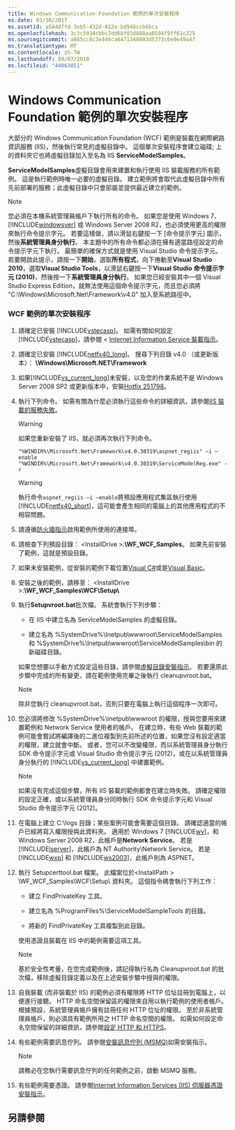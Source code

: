 ```yaml
---
title: Windows Communication Foundation 範例的單次安裝程序
ms.date: 03/30/2017
ms.assetid: a5848ffd-3eb5-432d-812e-bd948ccb6bca
ms.openlocfilehash: 3c3c5934cbbc7dd68f03d888aa0594f9ff61c225
ms.sourcegitcommit: a885cc8c3e444ca6471348893d5373c6e9e49a47
ms.translationtype: MT
ms.contentlocale: zh-TW
ms.lasthandoff: 09/07/2018
ms.locfileid: "44063851"
---
```

# <a name="one-time-setup-procedure-for-the-windows-communication-foundation-samples"></a>Windows Communication Foundation 範例的單次安裝程序
大部分的 Windows Communication Foundation (WCF) 範例是裝載在網際網路資訊服務 (IIS)，然後執行常見的虛擬目錄中。 這個單次安裝程序會建立磁碟; 上的資料夾它也將虛擬目錄加入至名為 IIS **ServiceModelSamples**。  
  
 **ServiceModelSamples**虛擬目錄會用來建置和執行使用 IIS 裝載服務的所有範例。 這是執行範例時唯一必要的虛擬目錄。 建立範例將會取代此虛擬目錄中所有先前部署的服務；此虛擬目錄中只會部屬並提供最近建立的範例。  
  
> [!NOTE]
>  您必須在本機系統管理員帳戶下執行所有的命令。 如果您是使用 Windows 7、[!INCLUDE[windowsver](../../../../includes/windowsver-md.md)] 或 Windows Server 2008 R2，也必須使用更高的權限來執行命令提示字元。 若要這樣做，請以滑鼠右鍵按一下 [命令提示字元] 圖示，然後**系統管理員身分執行**。 本主題中的所有命令都必須在擁有適當路徑設定的命令提示字元下執行。  最簡單的確保方式就是使用 Visual Studio 命令提示字元。 若要開啟此提示，請按一下**開始**，選取**所有程式**，向下捲動至**Visual Studio 2010**，選取**Visual Studio Tools**，以滑鼠右鍵按一下**Visual Studio 命令提示字元 (2010)**，然後按一下**系統管理員身分執行**。 如果您已經安裝其中一個 Visual Studio Express Edition，就無法使用這個命令提示字元，而且您必須將 "C:\Windows\Microsoft.Net\Framework\v4.0" 加入至系統路徑中。  
  
### <a name="one-time-setup-procedure-for-wcf-samples"></a>WCF 範例的單次安裝程序  
  
1.  請確定已安裝 [!INCLUDE[vstecasp](../../../../includes/vstecasp-md.md)]。 如需有關如何設定[!INCLUDE[vstecasp](../../../../includes/vstecasp-md.md)]，請參閱 < [Internet Information Service 裝載指示](../../../../docs/framework/wcf/samples/internet-information-service-hosting-instructions.md)。  
  
2.  請確定已安裝 [!INCLUDE[netfx40_long](../../../../includes/netfx40-long-md.md)]。 搜尋下列目錄 v4.0 （或更新版本）： **\Windows\Microsoft.NET\Framework**  
  
3.  如果[!INCLUDE[vs_current_long](../../../../includes/vs-current-long-md.md)]未安裝，以及您的作業系統不是 Windows Server 2008 SP2 或更新版本中，安裝[Hotfix 251798](https://go.microsoft.com/fwlink/?LinkId=184693)。  
  
4.  執行下列命令。 如需有關為什麼必須執行這些命令的詳細資訊，請參閱[IIS 裝載的服務失敗](https://msdn.microsoft.com/library/ee5499fc-1b10-4cda-a9b1-13dba70f05f8)。  
  
    > [!WARNING]
    >  如果您重新安裝了 IIS，就必須再次執行下列命令。  
  
    ```  
    "%WINDIR%\Microsoft.Net\Framework\v4.0.30319\aspnet_regiis" –i –enable  
    "%WINDIR%\Microsoft.Net\Framework\v4.0.30319\ServiceModelReg.exe" -r  
    ```  
  
    > [!WARNING]
    >  執行命令`aspnet_regiis –i –enable`將預設應用程式集區執行使用[!INCLUDE[netfx40_short](../../../../includes/netfx40-short-md.md)]，這可能會產生相同的電腦上的其他應用程式的不相容問題。  
  
5.  請遵循[防火牆指示](../../../../docs/framework/wcf/samples/firewall-instructions.md)啟用範例所使用的連接埠。  
  
6.  請檢查下列預設目錄： \<InstallDrive >:**\WF_WCF_Samples**。 如果先前安裝了範例，這就是預設目錄。  
  
7.  如果未安裝範例，從安裝的範例下載位置[Visual C#](https://go.microsoft.com/fwlink/?LinkId=190939)或是[Visual Basic](https://go.microsoft.com/fwlink/?LinkID=193373)。  
  
8.  安裝之後的範例，請移至： \<InstallDrive >:**\WF_WCF_Samples\WCF\Setup\\**  
  
9. 執行**Setupvroot.bat**批次檔。 系統會執行下列步驟：  
  
    -   在 IIS 中建立名為 ServiceModelSamples 的虛擬目錄。  
  
    -   建立名為 %SystemDrive%\Inetpub\wwwroot\ServiceModelSamples 和 %SystemDrive%\Inetpub\wwwroot\ServiceModelSamples\bin 的新磁碟目錄。  
  
     如果您想要以手動方式設定這些目錄，請參閱[虛擬目錄安裝指示](../../../../docs/framework/wcf/samples/virtual-directory-setup-instructions.md)。 若要還原此步驟中完成的所有變更，請在範例使用完畢之後執行 cleanupvroot.bat。  
  
    > [!NOTE]
    >  除非您執行 cleanupvroot.bat，否則只要在電腦上執行這個程序一次即可。  
  
10. 您必須將修改 %SystemDrive%\inetpub\wwwroot 的權限，授與您要用來建置範例和 Network Service 使用者的帳戶。 在建立時，有些 Web 裝載的範例可能會嘗試將編譯後的二進位複製到先前所述的位置，如果您沒有設定適當的權限，建立就會中斷。 或者，您可以不改變權限，而以系統管理員身分執行 SDK 命令提示字元或 Visual Studio 命令提示字元 (2012)，或在以系統管理員身分執行的 [!INCLUDE[vs_current_long](../../../../includes/vs-current-long-md.md)] 中建置範例。  
  
    > [!NOTE]
    >  如果沒有完成這個步驟，所有 IIS 裝載的範例都會在建立時失敗。 請確定權限的設定正確，或以系統管理員身分同時執行 SDK 命令提示字元和 Visual Studio 命令提示字元 (2012)。  
  
11. 在電腦上建立 C:\logs 目錄；某些案例可能會需要這個目錄。 請確認適當的帳戶已經將寫入權限授與此資料夾。 適用於 Windows 7 [!INCLUDE[wv](../../../../includes/wv-md.md)]，和 Windows Server 2008 R2，此帳戶是**Network Service**。 若是 [!INCLUDE[lserver](../../../../includes/lserver-md.md)]，此帳戶為 NT Authority\Network Service。 若是 [!INCLUDE[wxp](../../../../includes/wxp-md.md)] 和 [!INCLUDE[ws2003](../../../../includes/ws2003-md.md)]，此帳戶則為 ASPNET。  
  
12. 執行 Setupcerttool.bat 檔案。 此檔案位於\<InstallPath > \WF_WCF_Samples\WCF\Setup\ 資料夾。  這個指令碼會執行下列工作：  
  
    -   建立 FindPrivateKey 工具。  
  
    -   建立名為 %ProgramFiles%\ServiceModelSampleTools 的目錄。  
  
    -   將新的 FindPrivateKey 工具複製到此目錄。  
  
     使用憑證且裝載在 IIS 中的範例需要這項工具。  
  
    > [!NOTE]
    >  基於安全性考量，在您完成範例後，請記得執行名為 Cleanupvroot.bat 的批次檔，移除虛擬目錄定義以及在上述安裝步驟中授與的權限。  
  
13. 自我裝載 (而非裝載於 IIS) 的範例必須有權限將 HTTP 位址註冊到電腦上，以便進行接聽。 HTTP 命名空間保留區的權限來自用以執行範例的使用者帳戶。 根據預設，系統管理員帳戶擁有註冊任何 HTTP 位址的權限。 至於非系統管理員帳戶，則必須具有範例所用之 HTTP 命名空間的權限。 如需如何設定命名空間保留的詳細資訊，請參閱[設定 HTTP 和 HTTPS](../../../../docs/framework/wcf/feature-details/configuring-http-and-https.md)。  
  
14. 有些範例需要訊息佇列。 請參閱[安裝訊息佇列 (MSMQ)](../../../../docs/framework/wcf/samples/installing-message-queuing-msmq.md)如需安裝指示。  
  
    > [!NOTE]
    >  請務必在您執行需要訊息佇列的任何範例之前，啟動 MSMQ 服務。  
  
15. 有些範例需要憑證。 請參閱[Internet Information Services (IIS) 伺服器憑證安裝指示](../../../../docs/framework/wcf/samples/iis-server-certificate-installation-instructions.md)。  
  
## <a name="see-also"></a>另請參閱
